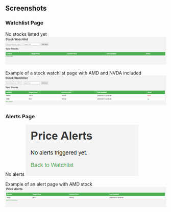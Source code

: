 ## Screenshots
### Watchlist Page
No stocks listed yet
![Watchlist Page](screenshots/watchlist.png)

Example of a stock watchlist page with AMD and NVDA included
![Watchlist Page](screenshots/watchlist_AMD_NVDA.png)

### Alerts Page
No alerts
![Alerts Page](screenshots/alerts.png)

Example of an alert page with AMD stock
![Alerts Page](screenshots/alert_AMD.png)

